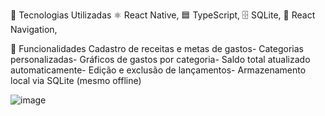 🚀 Tecnologias Utilizadas
⚛️ React Native,
🟦 TypeScript,
🗄️ SQLite,
🧭 React Navigation,

📱 Funcionalidades
Cadastro de receitas e metas de gastos-
Categorias personalizadas-
Gráficos de gastos por categoria-
Saldo total atualizado automaticamente-
Edição e exclusão de lançamentos-
Armazenamento local via SQLite (mesmo offline)

![image](https://github.com/user-attachments/assets/421708a7-22a3-47da-b187-1621d40940cc)

